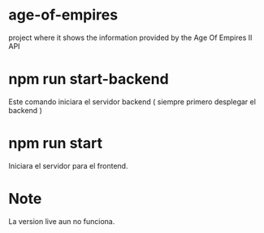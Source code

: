 # age-of-empires
project where it shows the information provided by the Age Of Empires II API

# npm run start-backend 
Este comando iniciara el servidor backend ( siempre primero desplegar el backend )
# npm run start
Iniciara el servidor para el frontend.


# Note
La version live aun no funciona.
